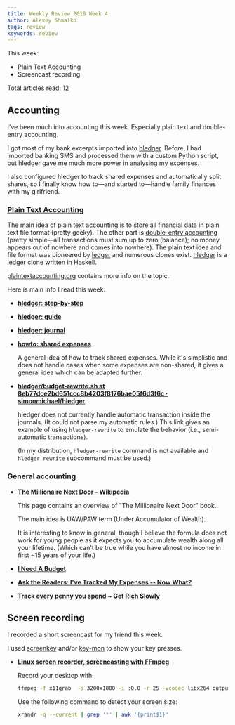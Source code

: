 ```yaml
---
title: Weekly Review 2018 Week 4
author: Alexey Shmalko
tags: review
keywords: review
---
```


This week:

- Plain Text Accounting
- Screencast recording

<!--more-->

Total articles read: 12

## Accounting

I've been much into accounting this week. Especially plain text and double-entry accounting.

I got most of my bank excerpts imported into [hledger](http://hledger.org/).
Before, I had imported banking SMS and processed them with a custom Python script, but hledger gave me much more power in analysing my expenses.

I also configured hledger to track shared expenses and automatically split shares, so I finally know how to—and started to—handle family finances with my girlfriend.

### [Plain Text Accounting](http://plaintextaccounting.org/)

The main idea of plain text accounting is to store all financial data in plain text file format (pretty geeky).
The other part is [double-entry accounting](https://en.wikipedia.org/wiki/Double-entry_bookkeeping_system) (pretty simple—all transactions must sum up to zero (balance); no money appears out of nowhere and comes into nowhere).
The plain text idea and file format was pioneered by [ledger](https://www.ledger-cli.org/) and numerous clones exist.
[hledger](http://hledger.org/) is a ledger clone written in Haskell.

[plaintextaccounting.org](http://plaintextaccounting.org/) contains more info on the topic.

Here is main info I read this week:

- **[hledger: step-by-step](http://hledger.org/step-by-step.html)**
- **[hledger: guide](http://hledger.org/guide.html)**
- **[hledger: journal](http://hledger.org/journal.html)**
- **[howto: shared expenses](https://mumble.net/~campbell/2017/02/26/ledger/HOWTO-sharedexpense)**

    A general idea of how to track shared expenses. While it's simplistic and does not handle cases when some expenses are non-shared, it gives a general idea which can be adapted further.
- **[hledger/budget-rewrite.sh at 8eb77dce2bd651ccc8b4203f8176bae05f6d3f6c · simonmichael/hledger](https://github.com/simonmichael/hledger/blob/8eb77dce2bd651ccc8b4203f8176bae05f6d3f6c/bin/budget-rewrite.sh)**

    hledger does not currently handle automatic transaction inside the journals. (It could not parse my automatic rules.) This link gives an example of using `hledger-rewrite` to emulate the behavior (i.e., semi-automatic transactions).

    (In my distribution, `hledger-rewrite` command is not available and `hledger rewrite` subcommand must be used.)

### General accounting

- **[The Millionaire Next Door - Wikipedia](https://en.wikipedia.org/wiki/The_Millionaire_Next_Door)**

    This page contains an overview of "The Millionaire Next Door" book.

    The main idea is UAW/PAW term (Under Accumulator of Wealth).

    It is interesting to know in general, though I believe the formula does not work for young people as it expects you to accumulate wealth along all your lifetime. (Which can't be true while you have almost no income in first ~15 years of your life.)
- **[I Need A Budget](https://www.barrucadu.co.uk/posts/etc/2017-12-16-i-need-a-budget.html)**
- **[Ask the Readers: I've Tracked My Expenses -- Now What?](http://www.getrichslowly.org/2011/04/08/ask-the-readers-ive-tracked-my-expenses-now-what/)**
- **[Track every penny you spend ~ Get Rich Slowly](http://www.getrichslowly.org/2006/09/22/track-every-penny-you-spend/)**

## Screen recording

I recorded a short screencast for my friend this week.

I used [screenkey](https://www.thregr.org/~wavexx/software/screenkey/) and/or [key-mon](https://code.google.com/archive/p/key-mon/) to show your key presses.

- **[Linux screen recorder, screencasting with FFmpeg](https://www.pcsuggest.com/linux-screen-recorder-ffmpeg/)**

    Record your desktop with:
    ```sh
    ffmpeg -f x11grab  -s 3200x1800 -i :0.0 -r 25 -vcodec libx264 output.mkv
    ```

    Use the following command to detect your screen size:
    ```sh
    xrandr -q --current | grep '*' | awk '{print$1}'
    ```
